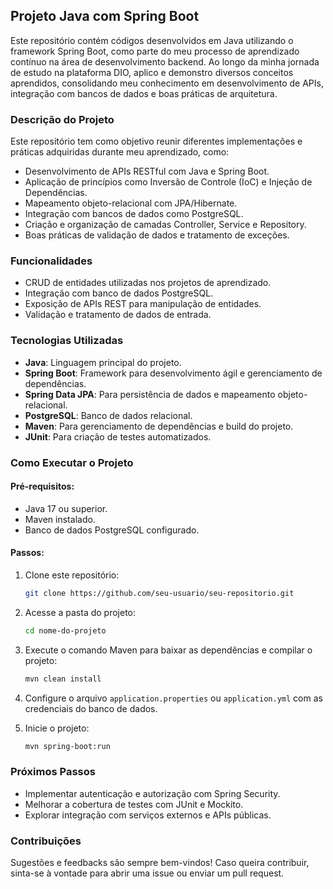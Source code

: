 ## Projeto Java com Spring Boot

Este repositório contém códigos desenvolvidos em Java utilizando o framework Spring Boot, como parte do meu processo de aprendizado contínuo na área de desenvolvimento backend. Ao longo da minha jornada de estudo na plataforma DIO, aplico e demonstro diversos conceitos aprendidos, consolidando meu conhecimento em desenvolvimento de APIs, integração com bancos de dados e boas práticas de arquitetura.

### Descrição do Projeto
Este repositório tem como objetivo reunir diferentes implementações e práticas adquiridas durante meu aprendizado, como:

- Desenvolvimento de APIs RESTful com Java e Spring Boot.
- Aplicação de princípios como Inversão de Controle (IoC) e Injeção de Dependências.
- Mapeamento objeto-relacional com JPA/Hibernate.
- Integração com bancos de dados como PostgreSQL.
- Criação e organização de camadas Controller, Service e Repository.
- Boas práticas de validação de dados e tratamento de exceções.

### Funcionalidades
- CRUD de entidades utilizadas nos projetos de aprendizado.
- Integração com banco de dados PostgreSQL.
- Exposição de APIs REST para manipulação de entidades.
- Validação e tratamento de dados de entrada.

### Tecnologias Utilizadas
- **Java**: Linguagem principal do projeto.
- **Spring Boot**: Framework para desenvolvimento ágil e gerenciamento de dependências.
- **Spring Data JPA**: Para persistência de dados e mapeamento objeto-relacional.
- **PostgreSQL**: Banco de dados relacional.
- **Maven**: Para gerenciamento de dependências e build do projeto.
- **JUnit**: Para criação de testes automatizados.

### Como Executar o Projeto

#### Pré-requisitos:
- Java 17 ou superior.
- Maven instalado.
- Banco de dados PostgreSQL configurado.

#### Passos:
1. Clone este repositório:
    ```bash
    git clone https://github.com/seu-usuario/seu-repositorio.git
    ```

2. Acesse a pasta do projeto:
    ```bash
    cd nome-do-projeto
    ```

3. Execute o comando Maven para baixar as dependências e compilar o projeto:
    ```bash
    mvn clean install
    ```

4. Configure o arquivo `application.properties` ou `application.yml` com as credenciais do banco de dados.

5. Inicie o projeto:
    ```bash
    mvn spring-boot:run
    ```

### Próximos Passos
- Implementar autenticação e autorização com Spring Security.
- Melhorar a cobertura de testes com JUnit e Mockito.
- Explorar integração com serviços externos e APIs públicas.

### Contribuições
Sugestões e feedbacks são sempre bem-vindos! Caso queira contribuir, sinta-se à vontade para abrir uma issue ou enviar um pull request.